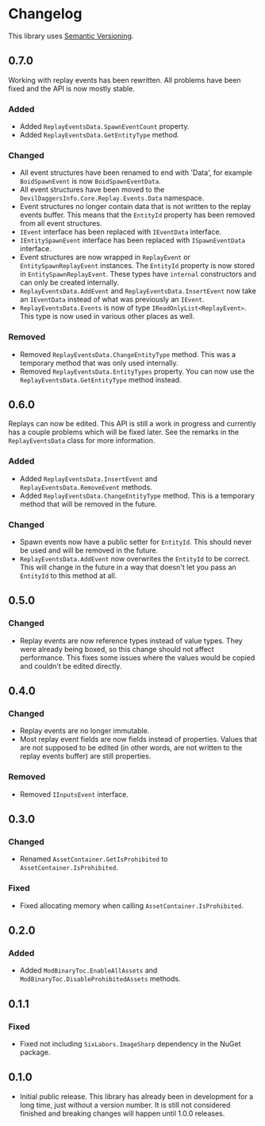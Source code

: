 # Changelog

This library uses [Semantic Versioning](https://semver.org/spec/v2.0.0.html).

## 0.7.0

Working with replay events has been rewritten. All problems have been fixed and the API is now mostly stable.

### Added

- Added `ReplayEventsData.SpawnEventCount` property.
- Added `ReplayEventsData.GetEntityType` method.

### Changed

- All event structures have been renamed to end with 'Data', for example `BoidSpawnEvent` is now `BoidSpawnEventData`.
- All event structures have been moved to the `DevilDaggersInfo.Core.Replay.Events.Data` namespace.
- Event structures no longer contain data that is not written to the replay events buffer. This means that the `EntityId` property has been removed from all event structures.
- `IEvent` interface has been replaced with `IEventData` interface.
- `IEntitySpawnEvent` interface has been replaced with `ISpawnEventData` interface.
- Event structures are now wrapped in `ReplayEvent` or `EntitySpawnReplayEvent` instances. The `EntityId` property is now stored in `EntitySpawnReplayEvent`. These types have `internal` constructors and can only be created internally.
- `ReplayEventsData.AddEvent` and `ReplayEventsData.InsertEvent` now take an `IEventData` instead of what was previously an `IEvent`.
- `ReplayEventsData.Events` is now of type `IReadOnlyList<ReplayEvent>`. This type is now used in various other places as well.

### Removed

- Removed `ReplayEventsData.ChangeEntityType` method. This was a temporary method that was only used internally.
- Removed `ReplayEventsData.EntityTypes` property. You can now use the `ReplayEventsData.GetEntityType` method instead.

## 0.6.0

Replays can now be edited. This API is still a work in progress and currently has a couple problems which will be fixed later. See the remarks in the `ReplayEventsData` class for more information.

### Added

- Added `ReplayEventsData.InsertEvent` and `ReplayEventsData.RemoveEvent` methods.
- Added `ReplayEventsData.ChangeEntityType` method. This is a temporary method that will be removed in the future.

### Changed

- Spawn events now have a public setter for `EntityId`. This should never be used and will be removed in the future.
- `ReplayEventsData.AddEvent` now overwrites the `EntityId` to be correct. This will change in the future in a way that doesn't let you pass an `EntityId` to this method at all.

## 0.5.0

### Changed

- Replay events are now reference types instead of value types. They were already being boxed, so this change should not affect performance. This fixes some issues where the values would be copied and couldn't be edited directly.

## 0.4.0

### Changed

- Replay events are no longer immutable.
- Most replay event fields are now fields instead of properties. Values that are not supposed to be edited (in other words, are not written to the replay events buffer) are still properties.

### Removed

- Removed `IInputsEvent` interface.

## 0.3.0

### Changed

- Renamed `AssetContainer.GetIsProhibited` to `AssetContainer.IsProhibited`.

### Fixed

- Fixed allocating memory when calling `AssetContainer.IsProhibited`.

## 0.2.0

### Added

- Added `ModBinaryToc.EnableAllAssets` and `ModBinaryToc.DisableProhibitedAssets` methods.

## 0.1.1

### Fixed

- Fixed not including `SixLabors.ImageSharp` dependency in the NuGet package.

## 0.1.0

- Initial public release. This library has already been in development for a long time, just without a version number. It is still not considered finished and breaking changes will happen until 1.0.0 releases.
